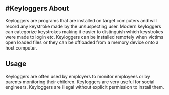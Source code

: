 #Keyloggers
About
----

Keyloggers are programs that are installed on target computers and will record any keystroke made by the unsuspecting user. Modern keyloggers can categorize keystrokes making it easier to distinguish which keystrokes were made to login etc. Keyloggers can be installed remotely when victims open loaded files or they can be offloaded from a memory device onto a host computer.

Usage
----

Keyloggers are often used by employers to monitor employees or by parents monitoring their children. Keyloggers are very useful for social engineers. Keyloggers are illegal without explicit permission to install them.